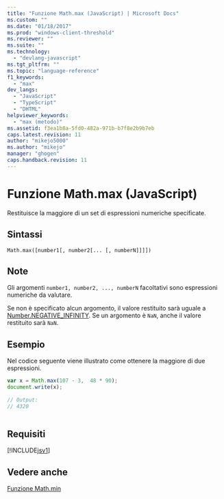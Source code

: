```yaml
---
title: "Funzione Math.max (JavaScript) | Microsoft Docs"
ms.custom: ""
ms.date: "01/18/2017"
ms.prod: "windows-client-threshold"
ms.reviewer: ""
ms.suite: ""
ms.technology: 
  - "devlang-javascript"
ms.tgt_pltfrm: ""
ms.topic: "language-reference"
f1_keywords: 
  - "max"
dev_langs: 
  - "JavaScript"
  - "TypeScript"
  - "DHTML"
helpviewer_keywords: 
  - "max (metodo)"
ms.assetid: f3ea1b8a-5fd0-482a-971b-b7f8e2b9b7eb
caps.latest.revision: 11
author: "mikejo5000"
ms.author: "mikejo"
manager: "ghogen"
caps.handback.revision: 11
---
```

# Funzione Math.max (JavaScript)
Restituisce la maggiore di un set di espressioni numeriche specificate.  
  
## Sintassi  
  
```  
Math.max([number1[, number2[... [, numberN]]]])   
```  
  
## Note  
 Gli argomenti `number1, number2, ..., numberN` facoltativi sono espressioni numeriche da valutare.  
  
 Se non è specificato alcun argomento, il valore restituito sarà uguale a [Number.NEGATIVE\_INFINITY](../../javascript/reference/number-constants-javascript.md).  Se un argomento è `NaN`, anche il valore restituito sarà `NaN`.  
  
## Esempio  
 Nel codice seguente viene illustrato come ottenere la maggiore di due espressioni.  
  
```javascript  
var x = Math.max(107 - 3,  48 * 90);  
document.write(x);  
  
// Output:  
// 4320  
  
```  
  
## Requisiti  
 [!INCLUDE[jsv1](../../javascript/misc/includes/jsv1-md.md)]  
  
## Vedere anche  
 [Funzione Math.min](../../javascript/reference/math-min-function-javascript.md)